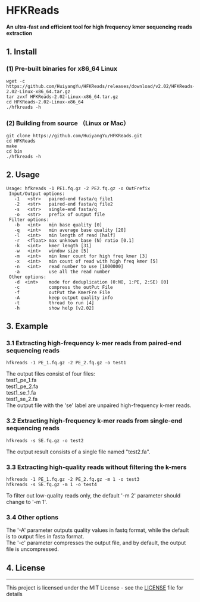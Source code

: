 # HFKReads
<b> An ultra-fast and efficient tool for high frequency kmer sequencing reads extraction</b>

##  1. Install
### (1) Pre-built binaries for x86_64 Linux
```
wget -c https://github.com/HuiyangYu/HFKReads/releases/download/v2.02/HFKReads-2.02-Linux-x86_64.tar.gz
tar zvxf HFKReads-2.02-Linux-x86_64.tar.gz
cd HFKReads-2.02-Linux-x86_64
./hfkreads -h
```
### (2) Building from source （Linux or Mac）
```
git clone https://github.com/HuiyangYu/HFKReads.git
cd HFKReads
make
cd bin
./hfkreads -h
```
## 2. Usage
```
Usage: hfkreads -1 PE1.fq.gz -2 PE2.fq.gz -o OutFrefix
 Input/Output options:
   -1	<str>   paired-end fasta/q file1
   -2	<str>   paired-end fasta/q file2
   -s	<str>   single-end fasta/q
   -o	<str>   prefix of output file
 Filter options:
   -b	<int>   min base quality [0]
   -q	<int>   min average base quality [20]
   -l	<int>   min length of read [half]
   -r	<float> max unknown base (N) ratio [0.1]
   -k	<int>   kmer length [31]
   -w	<int>   window size [5]
   -m	<int>   min kmer count for high freq kmer [3] 
   -x	<int>   min count of read with high freq kmer [5]
   -n	<int>   read number to use [1000000]
   -a	        use all the read number
 Other options:
   -d  <int>    mode for deduplication (0:NO, 1:PE, 2:SE) [0]
   -c           compress the outPut File
   -f           outPut the KmerFre File
   -A           keep output quality info
   -t           thread to run [4]
   -h           show help [v2.02]
```
## 3. Example
### 3.1 Extracting high-frequency k-mer reads from paired-end sequencing reads
```
hfkreads -1 PE_1.fq.gz -2 PE_2.fq.gz -o test1
```
The output files consist of four files: <br>test1_pe_1.fa <br>test1_pe_2.fa <br>test1_se_1.fa <br>test1_se_2.fa <br>The output file with the 'se' label are unpaired high-frequency k-mer reads.

### 3.2 Extracting high-frequency k-mer reads from single-end sequencing reads
```
hfkreads -s SE.fq.gz -o test2
```
The output result consists of a single file named "test2.fa".

### 3.3 Extracting high-quality reads without filtering the k-mers
```
hfkreads -1 PE_1.fq.gz -2 PE_2.fq.gz -m 1 -o test3
hfkreads -s SE.fq.gz -m 1 -o test4
```
To filter out low-quality reads only, the default '-m 2' parameter should change to '-m 1'.

### 3.4 Other options
The '-A' parameter outputs quality values in fastq format, while the default is to output files in fasta format.<br>
The '-c' parameter compresses the output file, and by default, the output file is uncompressed.

## 4. License
-------

This project is licensed under the MIT License - see the [LICENSE](LICENSE) file for details
